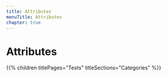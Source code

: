 ```yaml
---
title: Attributes
menuTitle: Attributes
chapter: true
---
```


# Attributes

{{% children titlePages="Tests" titleSections="Categories" %}}
